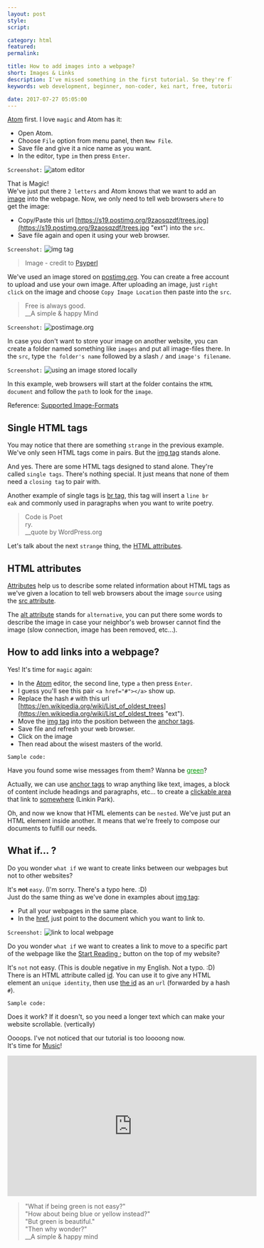 ```yaml
---
layout: post
style:
script:

category: html
featured:
permalink:

title: How to add images into a webpage?
short: Images & Links
description: I've missed something in the first tutorial. So they're flying over here. <br>Adding images into your webpage, creating links. <br>And... see Atom in Action.
keywords: web development, beginner, non-coder, kei nart, free, tutorial, coding, programming, code nart, html, image, link

date: 2017-07-27 05:05:00
---
```


[Atom](https://codenart.github.io/begin/#how-to-have-fun-doing-a-boring-task "ext")
first. I love `magic` and Atom has it:

- Open Atom.
- Choose `File` option from menu panel, then `New File`.
- Save file and give it a nice name as you want.
- In the editor, type `im` then press `Enter`.

`Screenshot:`
![atom editor](/images/html/2/atom.jpg)

That is Magic!  
We've just put there `2 letters` and Atom knows that we want to add an
[image](https://www.w3schools.com/tags/tag_img.asp "ext") into the webpage. Now,
we only need to tell web browsers `where` to get the image:

- Copy/Paste this url
[https://s19.postimg.org/9zaosqzdf/trees.jpg](https://s19.postimg.org/9zaosqzdf/trees.jpg "ext")
into the `src`.
- Save file again and open it using your web browser.

`Screenshot:`
![img tag](/images/html/2/trees.jpg)
> Image - credit to [Psyperl](https://github.com/psyperl)

We've used an image stored on
[postimg.org](https://postimg.org/image/5dekkedu7/ "ext"). You can create a free
account to upload and use your own image. After uploading an image, just `right
click` on the image and choose `Copy Image Location` then paste into the `src`.

> Free is always good.  
> \_\_A simple & happy Mind

`Screenshot:`
![postimage.org](/images/html/2/postimage.jpg)

<span id="simple"></span>
In case you don't want to store your image on another website, you can create a
folder named something like `images` and put all image-files there. In the
`src`, type `the folder's name` followed by a slash `/` and `image's filename`.

`Screenshot:`
![using an image stored locally](/images/html/2/relative.jpg)

In this example, web browsers will start at the folder contains the `HTML
document` and follow the `path` to look for the `image`.

Reference:
[Supported Image-Formats](https://developer.mozilla.org/en-US/docs/Web/HTML/Element/img#Supported_image_formats "ext")

## Single HTML tags

You may notice that there are something `strange` in the previous example. We've
only seen HTML tags come in pairs. But the
[img tag](https://www.w3schools.com/tags/tag_img.asp "ext") stands alone.

And yes. There are some HTML tags designed to stand alone. They're called
`single tags`. There's nothing special. It just means that none of them need a
`closing tag` to pair with.

Another example of single tags is
[br tag](https://www.w3schools.com/tags/tag_br.asp "ext"), this tag will insert
a `line br`  
`eak` and commonly used in paragraphs when you want to write poetry.

> Code is Poet  
> ry.  
> \_\_quote by WordPress.org

Let's talk about the next `strange` thing, the
[HTML attributes](https://developer.mozilla.org/en-US/docs/Web/HTML/Attributes "ext").

## HTML attributes

[Attributes](https://developer.mozilla.org/en-US/docs/Web/HTML/Attributes "ext")
help us to describe some related information about HTML tags as we've given a
location to tell web browsers about the image `source` using the
[src attribute](https://www.w3schools.com/tags/att_img_src.asp "ext").

The [alt attribute](https://www.w3schools.com/tags/att_img_alt.asp "ext") stands
for `alternative`, you can put there some words to describe the image in case
your neighbor's web browser cannot find the image (slow connection, image has
been removed, etc...).

## How to add links into a webpage?

Yes! It's time for `magic` again:

- In the
[Atom](https://codenart.github.io/begin/#how-to-have-fun-doing-a-boring-task "ext")
editor, the second line, type `a` then press `Enter`.
- I guess you'll see this pair `<a href="#"></a>` show up.
- Replace the hash `#` with this url
[https://en.wikipedia.org/wiki/List_of_oldest_trees](https://en.wikipedia.org/wiki/List_of_oldest_trees "ext").
- Move the [img tag](https://www.w3schools.com/tags/tag_img.asp "ext") into the
position between the [anchor tags](https://www.w3schools.com/tags/tag_a.asp "ext").
- Save file and refresh your web browser.
- Click on the image
- Then read about the wisest masters of the world.

`Sample code:`
<script src="https://gist.github.com/codenart/52baa4b077a7d30928c7019fdf357a7e.js">
</script>

Have you found some wise messages from them? Wanna be
<a style="color: #009900" href="https://www.youtube.com/watch?v=rRZ-IxZ46ng">green</a>?

Actually, we can use [anchor tags](https://www.w3schools.com/tags/tag_a.asp "ext")
to wrap anything like text, images, a block of content include headings and
paragraphs, etc... to create a
[clickable area](https://www.youtube.com/watch?v=zsCD5XCu6CM "ext") that link to
[somewhere](https://www.youtube.com/watch?v=zsCD5XCu6CM "ext") (Linkin Park).

Oh, and now we know that HTML elements can be `nested`. We've just put an HTML
element inside another. It means that we're freely to compose our documents to
fulfill our needs.

## What if... ?

Do you wonder `what if` we want to create links between our webpages but not to
other websites?

It's ~~not~~ `easy`. (I'm sorry. There's a typo here. :D)  
Just do the same thing as we've done in examples about
[img tag](#simple "int"):

- Put all your webpages in the same place.
- In the [href](https://www.w3schools.com/tags/att_a_href.asp), just point to
the document which you want to link to.

`Screenshot:`
![link to local webpage](/images/html/2/link.jpg)

<span id="id"></span>
Do you wonder `what if` we want to creates a link to move to a specific part of
the webpage like the
[Start Reading ;](#display "int") button
on the top of my website?

It's `not` not easy. (This is double negative in my English. Not a typo. :D)  
There is an HTML attribute called
[id](https://www.w3schools.com/tags/att_id.asp "ext"). You can use it to give
any HTML element an `unique identity`, then use
[the id](https://www.w3schools.com/tags/att_id.asp "ext") as an `url` (forwarded
by a hash `#`).

`Sample code:`
<script src="https://gist.github.com/codenart/18129eafaa4f82931c6aa5fcee4ac443.js">
</script>

Does it work? If it doesn't, so you need a longer text which can make your
website scrollable. (vertically)

Oooops. I've not noticed that our tutorial is too loooong now.  
It's time for [Music](https://www.youtube.com/watch?v=rRZ-IxZ46ng "ext")!

<div class="embed">
   <iframe width="560" height="315"
           src="https://www.youtube.com/embed/rRZ-IxZ46ng"
           frameborder="0" allowfullscreen>
   </iframe>
</div>

> "What if being green is not easy?"  
> "How about being blue or yellow instead?"  
> "But green is beautiful."  
> "Then why wonder?"  
> \_\_A simple & happy mind
